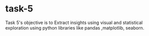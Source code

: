 # task-5
Task 5's objective is to Extract insights using visual and statistical exploration using python libraries like pandas ,matplotlib, seaborn.
